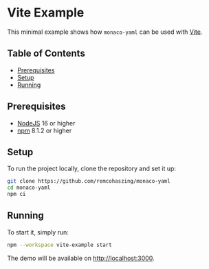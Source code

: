 # Vite Example

This minimal example shows how `monaco-yaml` can be used with [Vite](https://vitejs.dev).

## Table of Contents

- [Prerequisites](#prerequisites)
- [Setup](#setup)
- [Running](#running)

## Prerequisites

- [NodeJS](https://nodejs.org) 16 or higher
- [npm](https://github.com/npm/cli) 8.1.2 or higher

## Setup

To run the project locally, clone the repository and set it up:

```sh
git clone https://github.com/remcohaszing/monaco-yaml
cd monaco-yaml
npm ci
```

## Running

To start it, simply run:

```sh
npm --workspace vite-example start
```

The demo will be available on <http://localhost:3000>.
